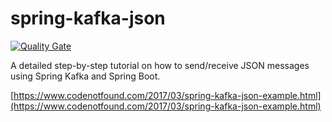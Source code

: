 # spring-kafka-json

[![Quality Gate](https://sonarqube.com/api/badges/gate?key=com.codenotfound:spring-kafka-json)](https://sonarqube.com/dashboard/index/com.codenotfound:spring-kafka-json)

A detailed step-by-step tutorial on how to send/receive JSON messages using Spring Kafka and Spring Boot.

[https://www.codenotfound.com/2017/03/spring-kafka-json-example.html](https://www.codenotfound.com/2017/03/spring-kafka-json-example.html)
